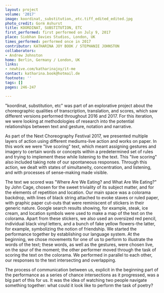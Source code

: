 ```yaml
---
layout: project
volume: '2017'
image: koordinat,_substitution,_etc.tiff_edited_edited.jpg
photo_credit: Gorm Ashurst
title: KOORDINAT, SUBSTITUTION, ETC
first_performed: first performed on July 9, 2017
place: Siobhan Davies Studios, London, UK
times_performed: performed once in 2017
contributor: KATHARINA JOY BOOK / STEPHANIE JOHNSTON
collaborators:
- Andrew Johnston
home: Berlin, Germany / London, UK
links:
- newhive.com/katharinajoy/it-me
contact: katharina.book@hotmail.de
footnote: ''
tags: []
pages: 246-247

---
```


"koordinat, substitution, etc" was part of an explorative project about the choreographic qualities of transcription, translation, and scores, which saw different versions performed throughout 2016 and 2017. For this iteration, we were looking at methodologies of research into the potential relationships between text and gesture, notation and narrative.

As part of the Next Choreography Festival 2017, we presented multiple layers of action using different mediums-live action and works on paper. In this work we were "live scoring" text, which meant assigning gestures and imagery to certain words or concepts within a predetermined set of rules and trying to implement these while listening to the text. This "live scoring" also included taking note of our spontaneous responses. Through this action, we dealt with states of simultaneity, concentration, and listening, and with processes of sense-making made visible.

The text we scored was "Where Are We Eating? and What Are We Eating?" by John Cage, chosen for the sweet triviality of its subject matter, and for the elements of repetition and location. Our main space was a colorama backdrop, with lines of black string attached to evoke staves or ruled paper, with graphic paper cut-outs that were reminiscent of stickers in their generic nature. Google search results showing, for example, steak, ice cream, and location symbols were used to make a map of the text on the colorama. Apart from these stickers, we also used an oversized red pencil, individual black vinyl letters, and a bunch of fake yellow flowers-the latter, for example, symbolizing the notion of friendship. We started the performance together by establishing our language system. At the beginning, we chose movements for one of us to perform to illustrate the words of the text; these words, as well as the gestures, were chosen live, on the spur of the moment; the other performer moved through the task of scoring the text on the colorama. We performed in parallel to each other, our responses to the text intersecting and overlapping.

The process of communication between us, explicit in the beginning part of the performance as a series of chance intersections as it progressed, was a big part of this for us. It was the idea of watching two people navigate something together: what could it look like to perform the task of poetry?
